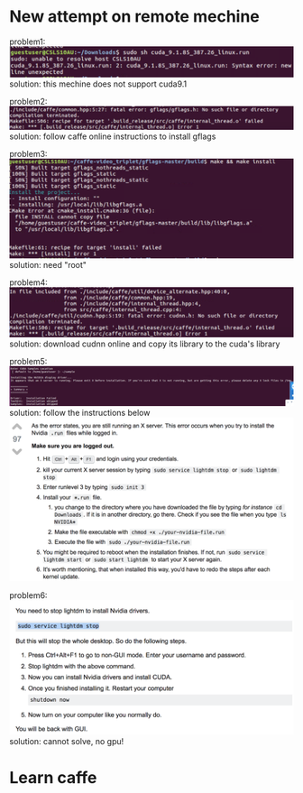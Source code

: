 # New attempt on remote mechine

problem1:
![error1](https://github.com/yrfyang/yrf-reseach-project/blob/master/screenshot/1.png)
solution: this mechine does not support cuda9.1

problem2:
![error2](https://github.com/yrfyang/yrf-reseach-project/blob/master/screenshot/2.png)
solution: follow caffe online instructions to install gflags

problem3:
![error3](https://github.com/yrfyang/yrf-reseach-project/blob/master/screenshot/3.png)
solution: need "root"

problem4:
![error4](https://github.com/yrfyang/yrf-reseach-project/blob/master/screenshot/4.png)
solution: download cudnn online and copy its library to the cuda's library

problem5:
![error5](https://github.com/yrfyang/yrf-reseach-project/blob/master/screenshot/5.png)
solution: follow the instructions below
![soulution1](https://github.com/yrfyang/yrf-reseach-project/blob/master/screenshot/7.png)

problem6:
![error6](https://github.com/yrfyang/yrf-reseach-project/blob/master/screenshot/6.png)
solution: cannot solve, no gpu!

# Learn caffe
